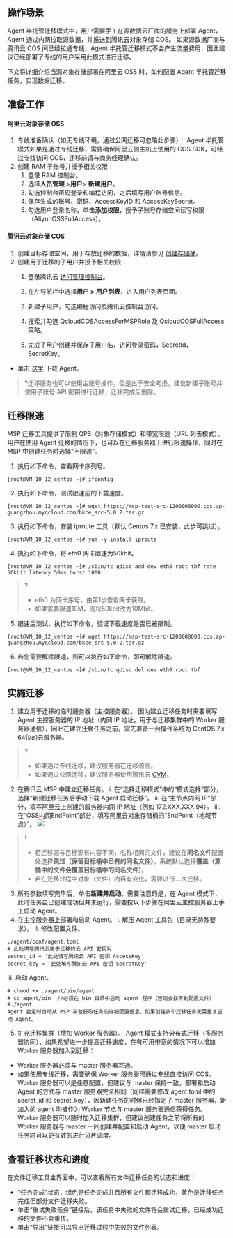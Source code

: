 

## 操作场景
Agent 半托管迁移模式中，用户需要手工在源数据云厂商的服务上部署 Agent，Agent 通过内网拉取源数据，并推送到腾讯云对象存储 COS。
如果源数据厂商与腾讯云 COS 间已经拉通专线，Agent 半托管迁移模式不会产生流量费用，因此建议已经部署了专线的用户采用此模式进行迁移。

下文将详细介绍当源对象存储部署在阿里云 OSS 时，如何配置 Agent 半托管迁移任务，实现数据迁移。


## 准备工作
#### 阿里云对象存储 OSS
1. 专线准备确认（如无专线环境，通过公网迁移可忽略此步骤）：
Agent 半托管模式如果是通过专线迁移，需要确保阿里云侧主机上使用的 COS SDK，可经过专线访问 COS，迁移前请与商务经理确认。
2. 创建 RAM 子账号并授予相关权限：
	1. 登录 RAM 控制台。
	2. 选择**人员管理** >**用户**> **新建用户**。
	3. 勾选控制台密码登录和编程访问，之后填写用户账号信息。
	4. 保存生成的账号、密码、AccessKeyID 和 AccessKeySecret。
	5. 勾选用户登录名称，单击**添加权限**，授予子账号存储空间读写权限（AliyunOSSFullAccess）。

#### 腾讯云对象存储 COS
1. 创建目标存储空间，用于存放迁移的数据，详情请参见 [创建存储桶](https://intl.cloud.tencent.com/document/product/436/13309)。
2. 创建用于迁移的子用户并授予相关权限：
	1.	登录腾讯云 [访问管理控制台](https://console.cloud.tencent.com/cam/overview)。
	2.	在左导航栏中选择**用户 > 用户列表**，进入用户列表页面。

	3.	新建子用户，勾选编程访问及腾讯云控制台访问。
	4.	搜索并勾选 QcloudCOSAccessForMSPRole 及 QcloudCOSFullAccess 策略。
	5.	完成子用户创建并保存子用户名，访问登录密码，SecretId，SecretKey。
- 单击 [这里](https://migrate-1256125716.cos.ap-guangzhou.myqcloud.com/agent/agent.zip) 下载 Agent。

>?迁移服务也可以使用主账号操作，但是出于安全考虑，建议新建子账号并使用子账号 API 密钥进行迁移，迁移完成后删除。

## 迁移限速
MSP 迁移工具提供了限制 QPS（对象存储模式）和带宽限速（URL 列表模式）。用户在使用 Agent 迁移的情况下，也可以在迁移服务器上进行限速操作，同时在 MSP 中创建任务时选择“不限速”。
1.	执行如下命令，查看网卡序列号。
```
[root@VM_10_12_centos ~]# ifconfig
```
2.	执行如下命令，测试限速前的下载速度。
```
[root@VM_10_12_centos ~]# wget https://msp-test-src-1200000000.cos.ap-guangzhou.myqcloud.com/bkce_src-5.0.2.tar.gz
```
3.	执行如下命令，安装 iproute 工具（默认 Centos 7.x 已安装，此步可跳过）。
```
[root@VM_10_12_centos ~]# yum -y install iproute
```
4.	执行如下命令，将 eth0 网卡限速为50kbit。
```
[root@VM_10_12_centos ~]# /sbin/tc qdisc add dev eth0 root tbf rate 50kbit latency 50ms burst 1000
```
>?
>- eth0 为网卡序号，由第1步查看网卡获取。
>- 如果需要限速10M，则将50kbit改为10Mbit。
5.	限速后测试，执行如下命令，验证下载速度是否已被限制。
```
[root@VM_10_12_centos ~]# wget https://msp-test-src-1200000000.cos.ap-guangzhou.myqcloud.com/bkce_src-5.0.2.tar.gz
```
6.	若您需要解除限速，则可以执行如下命令，即可解除限速。
```
[root@VM_10_12_centos ~]# /sbin/tc qdisc del dev eth0 root tbf
```

## 实施迁移
1.	建立用于迁移的临时服务器（主控服务器）。
因为建立迁移任务时需要填写 Agent 主控服务器的 IP 地址（内网 IP 地址，用于与迁移集群中的 Worker 服务器通信），因此在建立迁移任务之前，需先准备一台操作系统为 CentOS 7.x 64位的云服务器。
>?
>- 如果通过专线迁移，建议服务器在迁移源侧。
>- 如果通过公网迁移，建议服务器使用腾讯云 [CVM](https://intl.cloud.tencent.com/document/product/213)。
2.	在腾讯云 MSP 中建立迁移任务。
i.	在“选择迁移模式”中的“模式选择”部分，选择“新建迁移任务后手动下载 Agent 启动迁移”。
ii.	在“主节点内网 IP”部分，填写阿里云上创建的服务器内网 IP 地址（例如 172.XXX.XXX.94）。
iii.	在“OSS内网EndPoint”部分，填写阿里云对象存储桶的“EndPoint（地域节点）”。
![](https://main.qcloudimg.com/raw/aacc6697dd8a170f0fb946a6be42bb2f.png)
>!
>- 若迁移源与目标源有内容不同，名称相同的文件，建议在**同名文件**配置处选择**跳过（保留目标桶中已有的同名文件）**，系统默认选择**覆盖（源桶中的文件会覆盖目标桶中的同名文件）**。
>- 若在迁移过程中对象（文件）内容有变化，需要进行二次迁移。
3.	所有参数填写完毕后，单击**新建并启动**。需要注意的是，在 Agent 模式下，此时任务虽已创建成功但并未运行，需要按以下步骤在阿里云主控服务器上手工启动 Agent。
4.	在主控服务器上部署和启动 Agent。
i.	解压 Agent 工具包（目录无特殊要求）。
ii.	修改配置文件。

```
./agent/conf/agent.toml
# 此处填写腾讯云用于迁移的云 API 密钥对
secret_id = '此处填写腾讯云 API 密钥 AccessKey'
secret_key = '此处填写腾讯云 API 密钥 SecretKey'
```
iii.	启动 Agent。
```
# chmod +x ./agent/bin/agent
# cd agent/bin  //必须在 bin 目录中启动 agent 程序（否则会找不到配置文件）
#./agent
Agent 会定时自动从 MSP 平台获取任务的详细配置信息，如果创建多个迁移任务无需重复启动 Agent。
```
5.	扩充迁移集群（增加 Worker 服务器）。
Agent 模式支持分布式迁移（多服务器协同），如果希望进一步提高迁移速度，在有可用带宽的情况下可以增加 Worker 服务器加入到迁移：
 - Worker 服务器必须与 master 服务器互通。
 - 如果使用专线迁移，需要确保 Worker 服务器可通过专线直接访问 COS。
Worker 服务器可以是任意配置，但建议与 master 保持一致。部署和启动 Agent 的方式与 master 服务器完全相同（同样需要修改 agent.toml 中的 secret_id 和 secret_key），因新建任务的时候已经指定了 master 服务器，新加入的 agent 均被作为 Worker 节点与 master 服务器通信获得任务。
Worker 服务器可以随时加入迁移集群，但建议创建任务之前将所有的 Worker 服务器与 master 一同创建并配置和启动 Agent，以便 master 启动任务时可以更有效的进行分片调度。

## 查看迁移状态和进度
在文件迁移工具主界面中，可以查看所有文件迁移任务的状态和进度：
 - “任务完成”状态，绿色是任务完成并且所有文件都迁移成功，黄色是迁移任务完成但部分文件迁移失败。
 - 单击“重试失败任务”链接后，该任务中失败的文件将会重试迁移，已经成功迁移的文件不会重传。
 - 单击“导出”链接可以导出迁移过程中失败的文件列表。




